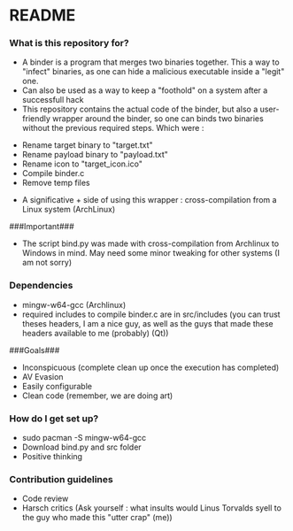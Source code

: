 # README #

### What is this repository for? ###

* A binder is a program that merges two binaries together. This a way to "infect" binaries, as one can hide a malicious executable inside a "legit" one.
* Can also be used as a way to keep a "foothold" on a system after a successfull hack
* This repository contains the actual code of the binder, but also a user-friendly wrapper around the binder, so one can binds two binaries without the previous required steps. Which were :
- Rename target binary to "target.txt"
- Rename payload binary to "payload.txt"
- Rename icon to "target_icon.ico"
- Compile binder.c
- Remove temp files

* A significative + side of using this wrapper : cross-compilation from a Linux system (ArchLinux)

###Important###
* The script bind.py was made with cross-compilation from Archlinux to Windows in mind. May need some minor tweaking for other systems (I am not sorry)

### Dependencies ###
* mingw-w64-gcc (Archlinux)
* required includes to compile binder.c are in src/includes (you can trust theses headers, I am a nice guy, as well as the guys that made these headers available to me (probably) (Qt))

###Goals###

* Inconspicuous (complete clean up once the execution has completed)
* AV Evasion
* Easily configurable
* Clean code (remember, we are doing art)


### How do I get set up? ###

* sudo pacman -S mingw-w64-gcc
* Download bind.py and src folder
* Positive thinking

### Contribution guidelines ###

* Code review
* Harsch critics (Ask yourself : what insults would Linus Torvalds syell to the guy who made this "utter crap" (me))